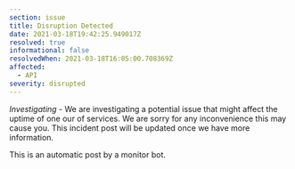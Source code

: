 ```yaml
---
section: issue
title: Disruption Detected
date: 2021-03-18T19:42:25.949017Z
resolved: true
informational: false
resolvedWhen: 2021-03-18T16:05:00.708369Z
affected:
  - API
severity: disrupted
---
```

*Investigating* - We are investigating a potential issue that might affect the uptime of one our of services. We are sorry for any inconvenience this may cause you. This incident post will be updated once we have more information.

This is an automatic post by a monitor bot.
        